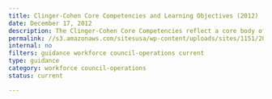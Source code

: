 ```yaml
---
title: Clinger-Cohen Core Competencies and Learning Objectives (2012)
date: December 17, 2012
description: The Clinger-Cohen Core Competencies reflect a core body of 12 competency areas identified by the Federal CIO Council in 2012 as fundamental to the effective management of federal technology resources.
permalink: //s3.amazonaws.com/sitesusa/wp-content/uploads/sites/1151/2016/10/2012-Learning-Objectives-Final.pdf
internal: no
filters: guidance workforce council-operations current
type: guidance
category: workforce council-operations
status: current

---
```

